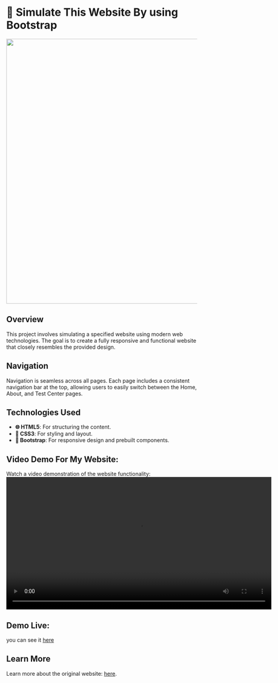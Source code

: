 # 🏫 Simulate This Website By using Bootstrap

<img src="https://drive.google.com/uc?export=view&id=1aezv_lE-q8KpyhGSeTxePWZmlnscLzpk" width="700">

## Overview
This project involves simulating a specified website using modern web technologies. The goal is to create a fully responsive and functional website that closely resembles the provided design.

## Navigation
Navigation is seamless across all pages. Each page includes a consistent navigation bar at the top, allowing users to easily switch between the Home, About, and Test Center pages.

## Technologies Used
- **🌐 HTML5**: For structuring the content.
- **🎨 CSS3**: For styling and layout.
- **🔧 Bootstrap**: For responsive design and prebuilt components.

## Video Demo For My Website:
Watch a video demonstration of the website functionality:
<video src="https://github.com/SARA3SAEED/Bootstrap-HW-Tuw1/assets/146086114/87121b20-901e-40c7-9303-f84d33c9df43" width="700">

## Demo Live:
you can see it [here](https://sara3saeed.github.io/Bootstrap-HW-Tuw1/)

## Learn More
Learn more about the original website:
[here](https://geeks-react.netlify.app/marketing/landings/course-lead/).

